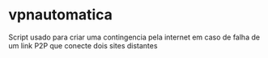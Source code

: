 # vpnautomatica
Script usado para criar uma contingencia pela internet em caso de falha de um link P2P que conecte dois sites distantes

